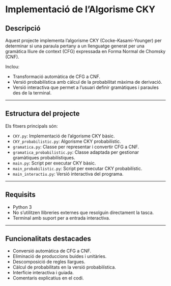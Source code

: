 # Implementació de l’Algorisme CKY

## Descripció
Aquest projecte implementa l’algorisme CKY (Cocke-Kasami-Younger) per determinar si una paraula pertany a un llenguatge generat per una gramàtica lliure de context (CFG) expressada en Forma Normal de Chomsky (CNF).

Inclou:
- Transformació automàtica de CFG a CNF.
- Versió probabilística amb càlcul de la probabilitat màxima de derivació.
- Versió interactiva que permet a l’usuari definir gramàtiques i paraules des de la terminal.

---

## Estructura del projecte
Els fitxers principals són:

- `CKY.py`: Implementació de l’algorisme CKY bàsic.
- `CKY_probabilistic.py`: Algorisme CKY probabilístic.
- `gramatica.py`: Classe per representar i convertir CFG a CNF.
- `gramatica_probabilistic.py`: Classe adaptada per gestionar gramàtiques probabilístiques.
- `main.py`: Script per executar CKY bàsic.
- `main_probabilistic.py`: Script per executar CKY probabilístic.
- `main_interactiu.py`: Versió interactiva del programa.

---

## Requisits
- Python 3
- No s’utilitzen llibreries externes que resolguin directament la tasca.
- Terminal amb suport per a entrada interactiva.
---

## Funcionalitats destacades
- Conversió automàtica de CFG a CNF.
- Eliminació de produccions buides i unitàries.
- Descomposició de regles llargues.
- Càlcul de probabilitats en la versió probabilística.
- Interfície interactiva i guiada.
- Comentaris explicatius en el codi.
